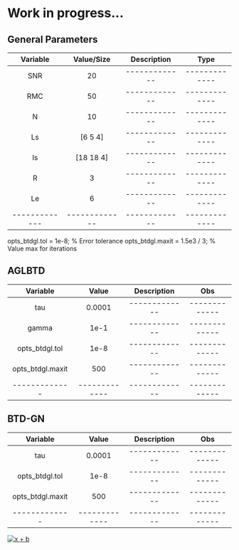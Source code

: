 # Work in progress...



## General Parameters
| Variable      | Value/Size    | Description   | Type          |
| :-----------: | :-----------: | :-----------: | :-----------: |
| SNR           | 20            | ------------- | ------------- |
| RMC           | 50            | ------------- | ------------- |
| N             | 10            | ------------- | ------------- |
| Ls            | [6 5 4]       | ------------- | ------------- |
| Is            | [18 18 4]     | ------------- | ------------- |
| R             | 3             | ------------- | ------------- |
| Le            | 6             | ------------- | ------------- |
| ------------- | ------------- | ------------- | ------------- |


opts_btdgl.tol = 1e-8;  % Error tolerance
opts_btdgl.maxit = 1.5e3 / 3; % Value max for iterations



## AGLBTD

| Variable         | Value         | Description   | Obs           |
| :--------------: | :-----------: | :-----------: | :-----------: |
| tau              | 0.0001        | ------------- | ------------- |
| gamma            | 1e-1          | ------------- | ------------- |
| opts_btdgl.tol   | 1e-8          | ------------- | ------------- |
| opts_btdgl.maxit | 500           | ------------- | ------------- |
| -------------    | ------------- | ------------- | ------------- |


## BTD-GN

| Variable         | Value         | Description   | Obs           |
| :--------------: | :-----------: | :-----------: | :-----------: |
| tau              | 0.0001        | ------------- | ------------- |
| opts_btdgl.tol   | 1e-8          | ------------- | ------------- |
| opts_btdgl.maxit | 500           | ------------- | ------------- |
| -------------    | ------------- | ------------- | ------------- |


<a href="https://www.codecogs.com/eqnedit.php?latex=x&space;&plus;&space;b" target="_blank"><img src="https://latex.codecogs.com/svg.latex?x&space;&plus;&space;b" title="x + b" /></a>

